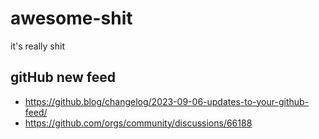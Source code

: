 # awesome-shit
it's really shit


## gitHub new feed
- https://github.blog/changelog/2023-09-06-updates-to-your-github-feed/
- https://github.com/orgs/community/discussions/66188
